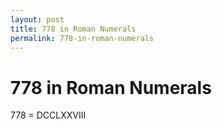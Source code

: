 ```yaml
---
layout: post
title: 778 in Roman Numerals
permalink: 778-in-roman-numerals
---
```


# 778 in Roman Numerals

778 = DCCLXXVIII
